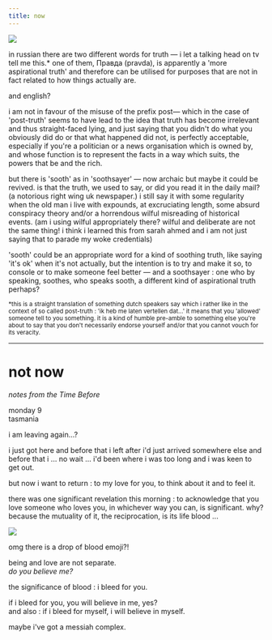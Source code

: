 ```yaml
---
title: now
---
```


![](https://s3.amazonaws.com/johannesk.com/2020/img/clouds2020.jpg)

in russian there are two different words for truth — i let a talking head on tv tell me this.* one of them, Правда (pravda), is apparently a 'more aspirational truth' and therefore can be utilised for purposes that are not in fact related to how things actually are.

and english?

i am not in favour of the misuse of the prefix post— which in the case of 'post-truth' seems to have lead to the idea that truth has become irrelevant and thus straight-faced lying, and just saying that you didn't do what you obviously did do or that what happened did not, is perfectly acceptable, especially if you're a politician or a news organisation which is owned by, and whose function is to represent the facts in a way which suits, the powers that be and the rich.  

but there is 'sooth' as in 'soothsayer' — now archaic but maybe it could be revived. is that the truth, we used to say, or did you read it in the daily mail? (a notorious right wing uk newspaper.) i still say it with some regularity when the old man i live with expounds, at excruciating length, some absurd conspiracy theory and/or a horrendous wilful misreading of historical events. (am i using wilful appropriately there? wilful and deliberate are not the same thing! i think i learned this from sarah ahmed and i am not just saying that to parade my woke credentials)

'sooth' could be an appropriate word for a kind of soothing truth, like saying 'it's ok' when it's not actually, but the intention is to try and make it so, to console or to make someone feel better — and a soothsayer : one who by speaking, soothes, who speaks sooth, a different kind of aspirational truth perhaps?

<small>*this is a straight translation of something dutch speakers say which i rather like in the context of so called post-truth : 'ik heb me laten vertellen dat...' it means that you 'allowed' someone tell to you something. it is a kind of humble pre-amble to something else you're about to say that you don't necessarily endorse yourself and/or that you cannot vouch for its veracity.</small>

----------------------

# not now

*notes from the Time Before*

monday 9  
tasmania 

i am leaving again...?

i just got here and before that i left after i'd just arrived somewhere else and before that i ... no wait ... i'd been where i was too long and i was keen to get out. 

but now i want to return : to my love for you, to think about it and to feel it. 

there was one significant revelation this morning : to acknowledge that you love someone who loves you, in whichever way you can, is significant. why? because the mutuality of it, the reciprocation, is its life blood ... 

![](http://johannesk.com.s3.amazonaws.com/2020/img/drop-of-blood_1fa78.png)

omg there is a drop of blood emoji?!

being and love are not separate.  
*do you believe me?* 

the significance of blood : i bleed for you.
 
if i bleed for you, you will believe in me, yes?   
and also : if i bleed for myself, i will believe in myself.  

maybe i've got a messiah complex.






